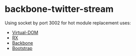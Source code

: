 # backbone-twitter-stream

Using socket by port 3002 for hot module replacement
uses:
 - [Virtual-DOM](https://github.com/Matt-Esch/virtual-dom)
 - [RX](https://github.com/Reactive-Extensions/RxJS)
 - [Backbone](http://backbonejs.org/)
 - [Bootstrap](http://getbootstrap.com/)
